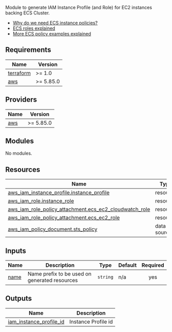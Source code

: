 Module to generate IAM Instance Profile (and Role) for EC2 instances backing ECS Cluster.

* [Why do we need ECS instance policies?](http://docs.aws.amazon.com/AmazonECS/latest/developerguide/instance_IAM_role.html) 
* [ECS roles explained](http://docs.aws.amazon.com/AmazonECS/latest/developerguide/ecs_managed_policies.html)
* [More ECS policy examples explained](http://docs.aws.amazon.com/AmazonECS/latest/developerguide/IAMPolicyExamples.html)

<!-- BEGINNING OF PRE-COMMIT-TERRAFORM DOCS HOOK -->
## Requirements

| Name | Version |
|------|---------|
| <a name="requirement_terraform"></a> [terraform](#requirement\_terraform) | >= 1.0 |
| <a name="requirement_aws"></a> [aws](#requirement\_aws) | >= 5.85.0 |

## Providers

| Name | Version |
|------|---------|
| <a name="provider_aws"></a> [aws](#provider\_aws) | >= 5.85.0 |

## Modules

No modules.

## Resources

| Name | Type |
|------|------|
| [aws_iam_instance_profile.instance_profile](https://registry.terraform.io/providers/hashicorp/aws/latest/docs/resources/iam_instance_profile) | resource |
| [aws_iam_role.instance_role](https://registry.terraform.io/providers/hashicorp/aws/latest/docs/resources/iam_role) | resource |
| [aws_iam_role_policy_attachment.ecs_ec2_cloudwatch_role](https://registry.terraform.io/providers/hashicorp/aws/latest/docs/resources/iam_role_policy_attachment) | resource |
| [aws_iam_role_policy_attachment.ecs_ec2_role](https://registry.terraform.io/providers/hashicorp/aws/latest/docs/resources/iam_role_policy_attachment) | resource |
| [aws_iam_policy_document.sts_policy](https://registry.terraform.io/providers/hashicorp/aws/latest/docs/data-sources/iam_policy_document) | data source |

## Inputs

| Name | Description | Type | Default | Required |
|------|-------------|------|---------|:--------:|
| <a name="input_name"></a> [name](#input\_name) | Name prefix to be used on generated resources | `string` | n/a | yes |

## Outputs

| Name | Description |
|------|-------------|
| <a name="output_iam_instance_profile_id"></a> [iam\_instance\_profile\_id](#output\_iam\_instance\_profile\_id) | Instance Profile id |
<!-- END OF PRE-COMMIT-TERRAFORM DOCS HOOK -->
